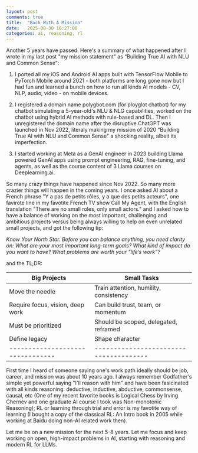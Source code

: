 ```yaml
---
layout: post
comments: true
title:  "Back With A Mission"
date:   2025-08-30 10:27:00
categories: ai, reasoning, rl
---
```


Another 5 years have passed. Here's a summary of what happened after I wrote in my last post "my mission statement" as “Building True AI with NLU and Common Sense":

1. I ported all my iOS and Android AI apps built with TensorFlow Mobile to PyTorch Mobile around 2021 - both platforms are long gone now but I had fun and learned a bunch on how to run all kinds AI models - CV, NLP, audio, video - on mobile devices. 

2. I registered a domain name polygbot.com (for ployglot chatbot) for my chatbot simulating a 5-year-old's NLU & NLG capabilities, worked on the chatbot using hybrid AI methods with rule-based and DL. Then I unregistered the domain name after the disruptive ChatGPT was launched in Nov 2022, literaly making my mission of 2020 “Building True AI with NLU and Common Sense" a shocking reality, albeit its imperfection.

3. I started working at Meta as a GenAI engineer in 2023 building Llama powered GenAI apps using prompt engineering, RAG, fine-tuning, and agents, as well as the course content of 3 Llama courses on Deeplearning.ai.

So many crazy things have happened since Nov 2022. So many more crazier things will happen in the coming years. I once asked AI about a French phrase "Y a pas de petits rôles, y a que des petits acteurs", one favirote line in my favotite French TV show Call My Agent, with the English translation "There are no small roles, only small actors." and I asked how to have a balance of working on the most important, challenging and ambitious projects versus being always willing to help on even unrelated small projects, and got the following tip:

*Know Your North Star. Before you can balance anything, you need clarity on:
What are your most important long-term goals?
What kind of impact do you want to have?
What problems are worth your “life’s work”?*

and the TL;DR:

| **Big Projects**                 | **Small Tasks**                        |
| -------------------------------- | -------------------------------------- |
| Move the needle                  | Train attention, humility, consistency |
| Require focus, vision, deep work | Can build trust, team, or momentum     |
| Must be prioritized              | Should be scoped, delegated, reframed  |
| Define legacy                    | Shape character                        |
| -------------------------------- | -------------------------------------- |


<p>First time I heard of someone saying one's work path ideally should be job, career, and mission was about 10 years ago. I always remember Godfather's simple yet powerful saying "I'll reason with him" and have been fasicinated with all kinds reasoning: deductive, inductive, abductive, commonsense, causal, etc (One of my recent favorite books is Logical Chess by Irving Chernev and one graduate AI course I took was Non-monotonic Reasoning); RL or learning through trial and error is my favotite way of learning (I bought a copy of the classical RL: An Intro book in 2005 while working at Baidu doing non-AI related work then).

<p>Let me be on a new mission for the next 5-8 years. Let me focus and keep working on open, high-impact problems in AI, starting with reasoning and modern RL for LLMs.


